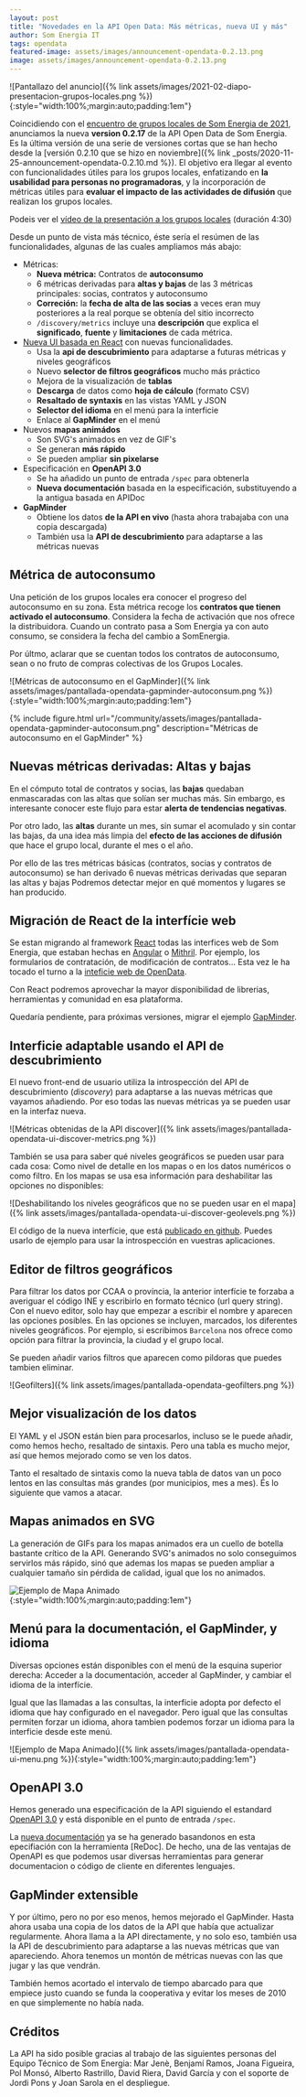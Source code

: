 ```yaml
---
layout: post
title: "Novedades en la API Open Data: Más métricas, nueva UI y más"
author: Som Energia IT
tags: opendata
featured-image: assets/images/announcement-opendata-0.2.13.png
image: assets/images/announcement-opendata-0.2.13.png
---
```



![Pantallazo del anuncio]({% link assets/images/2021-02-diapo-presentacion-grupos-locales.png %}){:style="width:100%;margin:auto;padding:1em"}

Coincidiendo con el [encuentro de grupos locales de Som Energia de 2021](),
anunciamos la nueva **version 0.2.17** de la API Open Data de Som Energia.
Es la última versión de una serie de versiones cortas
que se han hecho desde la [versión 0.2.10 que se hizo en noviembre]({% link _posts/2020-11-25-announcement-opendata-0.2.10.md %}).
El objetivo era llegar al evento con funcionalidades útiles para los grupos locales,
enfatizando en **la usabilidad para personas no programadoras**,
y la incorporación de métricas útiles para **evaluar el impacto
de las actividades de difusión** que realizan los grupos locales. 

Podeis ver el [vídeo de la presentación a los grupos locales](https://drive.google.com/file/d/1u-XnYfDzmvkZifF51Zy8H4Wqxj9QFtDA/view?usp=sharing) (duración 4:30)

Desde un punto de vista más técnico, éste sería el resúmen de las funcionalidades,
algunas de las cuales ampliamos más abajo:

- Métricas:
	- **Nueva métrica:** Contratos de **autoconsumo**
	- 6 métricas derivadas para **altas y bajas** de las 3 métricas principales: socias, contratos y autoconsumo
	- **Correción:** la **fecha de alta de las socias** a veces eran muy posteriores a la real porque se obtenía del sitio incorrecto
	- `/discovery/metrics` incluye una **descripción** que explica el **significado**, **fuente** y **limitaciones** de cada métrica.
- [Nueva UI basada en React](https://opendata.somenergia.coop/ui) con nuevas funcionalidades.
	- Usa la **api de descubrimiento** para adaptarse a futuras métricas y niveles geográficos
	- Nuevo **selector de filtros geográficos** mucho más práctico
	- Mejora de la visualización de **tablas**
	- **Descarga** de datos como **hoja de cálculo** (formato CSV)
	- **Resaltado de syntaxis** en las vistas YAML y JSON
	- **Selector del idioma** en el menú para la interficie
	- Enlace al **GapMinder** en el menú
- Nuevos **mapas animádos**
	- Son SVG's animados en vez de GIF's
	- Se generan **más rápido**
	- Se pueden ampliar **sin pixelarse**
- Especificación en **OpenAPI 3.0**
	- Se ha añadido un punto de entrada `/spec` para obtenerla
	- **Nueva documentación** basada en la especificación, substituyendo a la antigua basada en APIDoc
- **GapMinder**
	- Obtiene los datos **de la API en vivo** (hasta ahora trabajaba con una copia descargada)
	- También usa la **API de descubrimiento** para adaptarse a las métricas nuevas

## Métrica de autoconsumo

Una petición de los grupos locales era conocer el progreso del autoconsumo en su zona.
Esta métrica recoge los **contratos que tienen activado el autoconsumo**.
Considera la fecha de activación que nos ofrece la distribuidora.
Cuando un contrato pasa a Som Energia ya con auto consumo,
se considera la fecha del cambio a SomEnergia.

Por últmo, aclarar que se cuentan todos los contratos de autoconsumo,
sean o no fruto de compras colectivas de los Grupos Locales.

![Métricas de autoconsumo en el GapMinder]({% link assets/images/pantallada-opendata-gapminder-autoconsum.png %}){:style="width:100%;margin:auto;padding:1em"}


{% include figure.html
	url="/community/assets/images/pantallada-opendata-gapminder-autoconsum.png"
	description="Métricas de autoconsumo en el GapMinder"
%}


## Nuevas métricas derivadas: Altas y bajas

En el cómputo total de contratos y socias, las **bajas**
quedaban enmascaradas con las altas que solían ser muchas más.
Sin embargo, es interesante conocer este flujo para estar **alerta de tendencias negativas**.

Por otro lado, las **altas** durante un mes, sin sumar el acomulado
y sin contar las bajas, da una idea más limpia
del **efecto de las acciones de difusión** que hace el grupo local,
durante el mes o el año.

Por ello de las tres métricas básicas (contratos, socias y contratos de autoconsumo)
se han derivado 6 nuevas métricas derivadas que separan las altas y bajas
Podremos detectar mejor en qué momentos y lugares se han producido.

## Migración de React de la interfície web

Se estan migrando al framework [React]
todas las interfices web de Som Energia,
que estaban hechas en [Angular] o [Mithril].
Por ejemplo,
los formularios de contratación,
de modificación de contratos...
Esta vez le ha tocado el turno a la
[inteficie web de OpenData](https://opendata.somenergia.coop/ui).

Con React podremos aprovechar la mayor disponibilidad de
librerias, herramientas y comunidad en esa plataforma.

[React]: https://reactjs.org/
[Angular]: https://angularjs.org/
[Mithril]: https://mithril.js.org/


Quedaría pendiente, para próximas versiones, migrar el ejemplo [GapMinder].

[GapMinder]: https://opendata.somenergia.coop/ui/gapminder.html


## Interficie adaptable usando el API de descubrimiento

El nuevo front-end de usuario utiliza la introspección del API de descubrimiento (_discovery_)
para adaptarse a las nuevas métricas que vayamos añadiendo.
Por eso todas las nuevas métricas ya se pueden usar en la interfaz nueva.

![Métricas obtenidas de la API discover]({% link assets/images/pantallada-opendata-ui-discover-metrics.png %})

También se usa para saber qué niveles geográficos se pueden usar para cada cosa:
Como nivel de detalle en los mapas o en los datos numéricos o como filtro.
En los mapas se usa esa información para deshabilitar
las opciones no disponibles:

![Deshabilitando los niveles geográficos que no se pueden usar en el mapa]({% link assets/images/pantallada-opendata-ui-discover-geolevels.png %})

El código de la nueva interfície, que está [publicado en github](https://github.com/som-energia/opendata-ui).
Puedes usarlo de ejemplo para usar la introspección en vuestras aplicaciones.


## Editor de filtros geográficos

Para filtrar los datos por CCAA o província,
la anterior interfície te forzaba a averiguar el código INE y escribirlo en formato técnico (url query string).
Con el nuevo editor, solo hay que empezar a escribir el nombre y aparecen las opciones posibles.
En las opciones se incluyen, marcados, los diferentes niveles geográficos.
Por ejemplo, si escribimos `Barcelona` nos ofrece como opción para filtrar
la provincia, la ciudad y el grupo local.

Se pueden añadir varios filtros que aparecen como pildoras que puedes tambien eliminar.

![Geofilters]({% link assets/images/pantallada-opendata-geofilters.png %})


## Mejor visualización de los datos

El YAML y el JSON están bien para procesarlos,
incluso se le puede añadir, como hemos hecho, resaltado de sintaxis.
Pero una tabla es mucho mejor, así que hemos mejorado como se ven
los datos.

Tanto el resaltado de sintaxis como la nueva tabla de datos van un poco lentos
en las consultas más grandes (por municipios, mes a mes).
És lo siguiente que vamos a atacar.

## Mapas animados en SVG

La generación de GIFs para los mapas animados era un cuello de botella bastante crítico de la API.
Generando SVG's animados no solo conseguimos servirlos más rápido,
sinó que ademas los mapas se pueden ampliar a cualquier tamaño
sin pérdida de calidad,
igual que los no animados.


![Ejemplo de Mapa Animado](http://opendata.somenergia.coop/v0.2/map/newmembers/by/state/monthly){:style="width:100%;margin:auto;padding:1em"}


## Menú para la documentación, el GapMinder, y idioma

Diversas opciones están disponibles con el menú de la esquina superior derecha:
Acceder a la documentación, acceder al GapMinder, y cambiar el idioma de la interfície.

Igual que las llamadas a las consultas,
la interficie adopta por defecto el idioma
que hay configurado en el navegador.
Pero igual que las consultas permiten forzar un idioma,
ahora tambien podemos forzar un idioma para la interficie desde este menú.


![Ejemplo de Mapa Animado]({% link assets/images/pantallada-opendata-ui-menu.png %}){:style="width:100%;margin:auto;padding:1em"}

## OpenAPI 3.0

Hemos generado una especificación de la API siguiendo el estandard [OpenAPI 3.0]
y está disponible en el punto de entrada `/spec`.

[OpenAPI 3.0]: https://es.wikipedia.org/wiki/Especificaci%C3%B3n_OpenAPI

La [nueva documentación](https://opendata.somenergia.coop/docs/)
ya se ha generado basandonos en esta epecifiación con la herramienta [ReDoc].
De hecho, una de las ventajas de OpenAPI es que podemos usar
diversas herramientas para generar documentacion o código de cliente en diferentes lenguajes.

## GapMinder extensible

Y por último, pero no por eso menos, hemos mejorado el GapMinder.
Hasta ahora usaba una copia de los datos de la API que había que actualizar regularmente.
Ahora llama a la API directamente, y no solo eso,
también usa la API de descubrimiento para adaptarse a las nuevas métricas que van apareciendo.
Ahora tenemos un montón de métricas nuevas con las que jugar y las que vendrán.

También hemos acortado el intervalo de tiempo abarcado
para que empiece justo cuando se funda la cooperativa
y evitar los meses de 2010 en que simplemente no había nada.


## Créditos

La API ha sido posible gracias al trabajo de las siguientes personas del Equipo Técnico de Som Energia: 
Mar Jenè,
Benjamí Ramos,
Joana Figueira,
Pol Monsó,
Alberto Rastrillo,
David Riera,
David García
y con el soporte de Jordi Pons y Joan Sarola en el despliegue.


